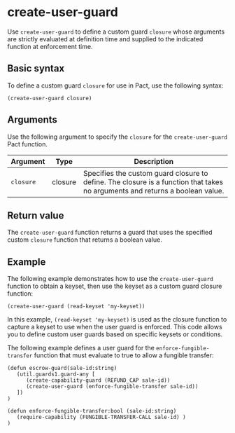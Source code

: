 # create-user-guard

Use `create-user-guard` to define a custom guard `closure` whose arguments are strictly evaluated at definition time and supplied to the indicated function at enforcement time.

## Basic syntax

To define a custom guard `closure` for use in Pact, use the following syntax:

```pact
(create-user-guard closure)
```

## Arguments

Use the following argument to specify the `closure` for the `create-user-guard` Pact function.

| Argument | Type | Description |
| --- | --- | --- |
| `closure` | closure | Specifies the custom guard closure to define. The closure is a function that takes no arguments and returns a boolean value. |

## Return value

The `create-user-guard` function returns a guard that uses the specified custom `closure` function that returns a boolean value.

## Example

The following example demonstrates how to use the `create-user-guard` function to obtain a keyset, then use the keyset as a custom guard closure function:

```pact
(create-user-guard (read-keyset 'my-keyset))
```

In this example, `(read-keyset 'my-keyset)` is used as the closure function to capture a keyset to use when the user guard is enforced. 
This code allows you to define custom user guards based on specific keysets or conditions.

The following example defines a user guard for the `enforce-fungible-transfer` function that must evaluate to true to allow a fungible transfer:

```pact
(defun escrow-guard(sale-id:string)
   (util.guards1.guard-any [
      (create-capability-guard (REFUND_CAP sale-id))
      (create-user-guard (enforce-fungible-transfer sale-id))
   ])
)

(defun enforce-fungible-transfer:bool (sale-id:string)
   (require-capability (FUNGIBLE-TRANSFER-CALL sale-id) )
)
```